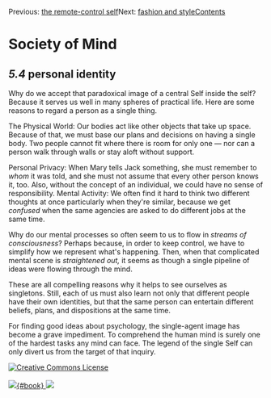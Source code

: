 <div class="chapnav">

<span class="prev">Previous: [the remote-control
self](./som-5.3.html)</span><span class="next">Next: [fashion and
style](./som-5.5.html)</span><span
class="contents">[Contents](index.html)</span>
<div class="titlebar">

Society of Mind
===============

</div>

</div>

*5.4* personal identity
-----------------------

Why do we accept that paradoxical image of a central Self inside the
self? Because it serves us well in many spheres of practical life. Here
are some reasons to regard a person as a single thing.

The Physical World: Our bodies act like other objects that take up
space. Because of that, we must base our plans and decisions on having a
single body. Two people cannot fit where there is room for only one —
nor can a person walk through walls or stay aloft without support.

Personal Privacy: When Mary tells Jack something, she must remember to
*whom* it was told, and she must not assume that every other person
knows it, too. Also, without the concept of an individual, we could have
no sense of responsibility. Mental Activity: We often find it hard to
think two different thoughts at once particularly when they're similar,
because we get *confused* when the same agencies are asked to do
different jobs at the same time.

Why do our mental processes so often seem to us to flow in *streams of
consciousness*? Perhaps because, in order to keep control, we have to
simplify how we represent what's happening. Then, when that complicated
mental scene is *straightened out,* it seems as though a single pipeline
of ideas were flowing through the mind.

These are all compelling reasons why it helps to see ourselves as
singletons. Still, each of us must also learn not only that different
people have their own identities, but that the same person can entertain
different beliefs, plans, and dispositions at the same time.

For finding good ideas about psychology, the single-agent image has
become a grave impediment. To comprehend the human mind is surely one of
the hardest tasks any mind can face. The legend of the single Self can
only divert us from the target of that inquiry.

<div class="footer">

[![Creative Commons
License](http://i.creativecommons.org/l/by-nc-sa/3.0/80x15.png)](http://creativecommons.org/licenses/by-nc-sa/3.0/deed.en_US)\
\
[![](./images/som_book.jpeg){#book}
![](./images/a_logo_17.gif)](http://www.amazon.com/gp/product/0671657135?ie=UTF8&camp=1789&creativeASIN=0671657135&linkCode=xm2&tag=marvinminsky)

</div>
